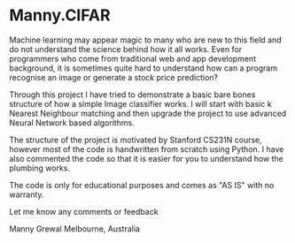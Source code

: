 # Manny.CIFAR
Machine learning may appear magic to many who are new to this field and do not understand the science behind how it all works. Even for programmers who come from traditional web and app development background, it is sometimes quite hard to understand how can a program recognise an image or generate a stock price prediction?

Through this project I have tried to demonstrate a basic bare bones structure of how a simple Image classifier works. I will start with basic k Nearest Neighbour matching and then upgrade the project to use advanced Neural Network based algorithms.

The structure of the project is motivated by Stanford CS231N course, however most of the code is handwritten from scratch using Python. I have also commented the code so that it is easier for you to understand how the plumbing works.

The code is only for educational purposes and comes as "AS IS" with no warranty.

Let me know any comments or feedback

Manny Grewal 
Melbourne, Australia
